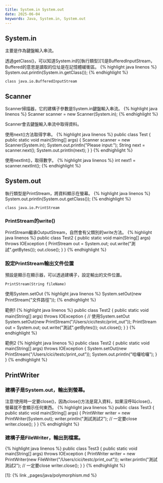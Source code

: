 ```yaml
---
title: System.in System.out
date: 2025-06-04
keywords: Java, System.in, System.out
---
```

## System.in
主要是作為鍵盤輸入串流。

透過getClass()，可以知道System.in的[執行類型][1]是BufferedInputStream，Buffered的意思是讀取的位址是在記憶體緩衝區。
{% highlight java linenos %}
System.out.println(System.in.getClass());
{% endhighlight %}
```
class java.io.BufferedInputStream
```

## Scanner
Scanner掃描器，它的建構子參數是System.in鍵盤輸入串流。
{% highlight java linenos %}
Scanner scanner = new Scanner(System.in);
{% endhighlight %}

Scanner會去鍵盤輸入串流中取得資料。

使用next()方法取得字串。
{% highlight java linenos %}
public class Test {
  public static void main(String[] args) {
    Scanner scanner = new Scanner(System.in);
    System.out.println("Please input:");
    String next = scanner.next();
    System.out.println(next);
  }
}
{% endhighlight %}

使用nextInt()，取得數字。
{% highlight java linenos %}
int next1 = scanner.nextInt();
{% endhighlight %}

## System.out
執行類型是PrintStream，將資料顯示在螢幕。
{% highlight java linenos %}
System.out.println(System.out.getClass());
{% endhighlight %}
```
class java.io.PrintStream
```

### PrintStream的write()
PrintStream繼承OutputStream，自然會有父類別的write方法。
{% highlight java linenos %}
public class Test2 {
  public static void main(String[] args) throws IOException {
    PrintStream out = System.out;
    out.write("測試".getBytes());
    out.close();
  }
}
{% endhighlight %}

### 設定PrintStream輸出文件位置
預設是顯示在顯示器，可以透過建構子，設定輸出的文件位置。
```
PrintStream(String fileName)
```

使用System.setOut
{% highlight java linenos %}
System.setOut(new PrintStream("文件路徑"));
{% endhighlight %}

範例1
{% highlight java linenos %}
public class Test2 {
  public static void main(String[] args) throws IOException {
    // 使用System.setOut
    System.setOut(new PrintStream("/Users/cici/testc/print_out"));
    PrintStream out = System.out;
    out.write("測試".getBytes());
    out.close();
  }
}
{% endhighlight %}

範例2
{% highlight java linenos %}
public class Test2 {
  public static void main(String[] args) throws IOException {
    System.setOut(new PrintStream("/Users/cici/testc/print_out"));
    System.out.println("哈囉哈囉");
  }
}
{% endhighlight %}

## PrintWriter

### 建構子是System.out，輸出到螢幕。
注意!使用時一定要close()，因為close()方法是寫入資料，如果沒呼叫close()，螢幕就不會顯示任何東西。
{% highlight java linenos %}
public class Test3 {
  public static void main(String[] args) {
    PrintWriter writer = new PrintWriter(System.out);
    writer.println("測試測試2");
    // 一定要close
    writer.close();
  }
}
{% endhighlight %}

### 建構子是FileWriter，輸出到檔案。
{% highlight java linenos %}
public class Test3 {
  public static void main(String[] args) throws IOException {
    PrintWriter writer = new PrintWriter(new FileWriter("/Users/cici/testc/print_out"));
    writer.println("測試測試2");
    // 一定要close
    writer.close();
  }
}
{% endhighlight %}

[1]: {% link _pages/java/polymorphism.md %}